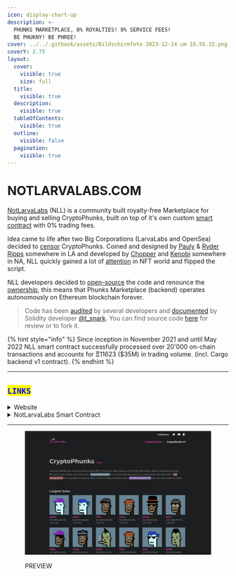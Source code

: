 ```yaml
---
icon: display-chart-up
description: >-
  PHUNKS MARKETPLACE, 0% ROYALTIES! 0% SERVICE FEES!                           
  BE PHUKNY! BE PHREE!
cover: ../../.gitbook/assets/Bildschirmfoto 2023-12-14 um 16.55.15.png
coverY: 2.75
layout:
  cover:
    visible: true
    size: full
  title:
    visible: true
  description:
    visible: true
  tableOfContents:
    visible: true
  outline:
    visible: false
  pagination:
    visible: true
---
```


# NOTLARVALABS.COM

[NotLarvaLabs](https://twitter.com/NotLarvaLabs) (NLL) is a community built royalty-free Marketplace for buying and selling CryptoPhunks, built on top of it's own custom [smart contract](https://etherscan.io/address/0xd6c037bE7FA60587e174db7A6710f7635d2971e7#code) with 0% trading fees.

Idea came to life after two Big Corporations (LarvaLabs and OpenSea) decided to [censor](https://twitter.com/CryptoPhunks/status/1415001685986922499?s=20\&t=zjOQE_RXmdF6MuXAK4lCcg) CryptoPhunks. Coined and designed by [Pauly](https://twitter.com/Pauly0x) & [Ryder Ripps](https://twitter.com/ryder_ripps) somewhere in LA and developed by [Chopper](https://twitter.com/chopper__dad) and [Kenobi](https://twitter.com/OG_Kenobi_Hello) somewhere in NA, NLL quickly gained a lot of [attention](../../social-media/media/threads.md) in NFT world and flipped the script.

NLL developers decided to [open-source](https://github.com/Crypto-Phunks/CryptoPhunksMarket) the code and renounce the [ownership](https://twitter.com/NotLarvaLabs/status/1503576060448985089?s=20\&t=Tbap3ogy88gjcQXn_DGRYQ), this means that Phunks Marketplace (backend) operates autonomously on Ethereum blockchain forever.

> Code has been [audited](https://github.com/Crypto-Phunks/CryptoPhunksMarket/blob/main/zMarketplaceAudit.pdf) by several developers and [documented](https://github.com/Crypto-Phunks/CryptoPhunksMarket/blob/main/zMarketplaceAudit.pdf) by Solidity developer [@t\_snark](https://twitter.com/t_snark). You can find source code [here](../../resources/links.md#smart-contract) for review or to fork it.

{% hint style="info" %}
Since inception in November 2021 and until May 2022 NLL smart contract successfully processed over 20'000 on-chain transactions and accounts for **Ξ**11623 ($35M) in trading volume. (incl. Cargo backend v1 contract).
{% endhint %}

***

## <mark style="color:blue;">`LINKS`</mark>

<details>

<summary>Website</summary>

[https://notlarvalabs.com/cryptophunks](https://notlarvalabs.com/cryptophunks)

</details>

<details>

<summary>NotLarvaLabs Smart Contract</summary>

[https://etherscan.io/address/0xd6c037bE7FA60587e174db7A6710f7635d2971e7#code](https://etherscan.io/address/0xd6c037bE7FA60587e174db7A6710f7635d2971e7#code)

</details>

***

<figure><img src="../../.gitbook/assets/Bildschirmfoto 2023-07-04 um 12.18.58.png" alt=""><figcaption><p>PREVIEW</p></figcaption></figure>
